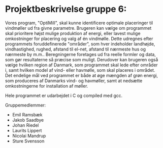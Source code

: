 # Projektbeskrivelse gruppe 6:

Vores program, "OptiMill", skal kunne identificere optimale placeringer til vindmøller ud fra givne parametre. Brugeren kan vælge om programmet skal prioritere højst mulige produktion af energi, eller lavest mulige omkostninger for placering og valg af én vindmølle. Dette udregnes efter programmets foruddefinerede "områder", som hver indeholder landhøjde, vindhastighed, rughed, afstand til el-net, afstand til nærmeste hus og nærmeste by m.m.. Beregningerne foretages ud fra reelle formler og data, som gør resultaterne så præcise som muligt. Derudover kan brugeren også vælge hvilken region af Danmark, som programmet skal lede efter områder i, samt hvilken model af vind- eller havmølle, som skal placeres i området.
Det endelige mål ved programmet er både at øge mængden af grøn energi, som produceres af Danmarks vind- og havmøller, samt at nedsætte omkostningerne for installation af møller.

Hele programmet er udarbejdet i C og compiled med gcc.

Gruppemedlemmer:

* Emil Ramsbæk
* Jakob Saadbye
* Johan Riedel
* Laurits Lippert
* Nicolai Mandrup
* Sture Svensson

